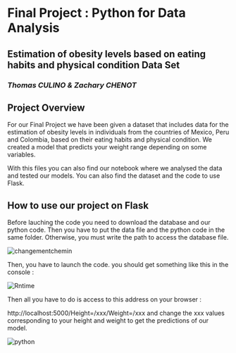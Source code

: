# Final Project : Python for Data Analysis 
## Estimation of obesity levels based on eating habits and physical condition Data Set
### _Thomas CULINO & Zachary CHENOT_


## Project Overview
For our Final Project we have been given a dataset that includes data for the estimation of obesity levels in individuals from the countries of Mexico, Peru and Colombia, based on their eating habits and physical condition. We created a model that predicts your weight range depending on some variables.

With this files you can also find our notebook where we analysed the data and tested our models. You can also find the dataset and the code to use Flask.


## How to use our project on Flask
Before lauching the code you need to download the database and our python code. Then you have to put the data file and the python code in the same folder.
Otherwise, you must write the path to access the database file.

![changementchemin](https://user-images.githubusercontent.com/96337476/148062201-aa6452fa-d2be-46c1-96af-4ef8d7518dfe.JPG)


Then, you have to launch the code. you should get something like this in the console : 

![Rntime](https://user-images.githubusercontent.com/96337476/148062761-650f4cb8-beca-4ecf-aafa-0c4a871bfd0e.JPG)


Then all you have to do is access to this address on your browser :

http://localhost:5000/Height=/xxx/Weight=/xxx
and change the xxx values corresponding to your height and weight to get the predictions of our model. 

![python](https://user-images.githubusercontent.com/96337476/147890574-9a1951e6-ac20-4783-ae41-29eb3e7ebf7b.JPG)





